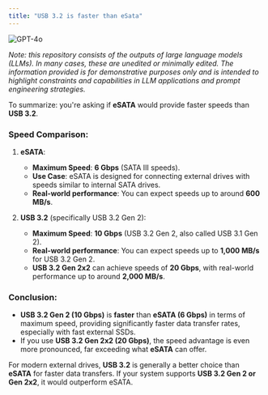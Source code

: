 ```yaml
---
title: "USB 3.2 is faster than eSata"
---
```

![GPT-4o](https://img.shields.io/badge/GPT--4o-3333FF?style=for-the-badge&logo=openai&logoColor=white)



*Note: this repository consists of the outputs of large language models (LLMs). In many cases, these are unedited or minimally edited. The information provided is for demonstrative purposes only and is intended to highlight constraints and capabilities in LLM applications and prompt engineering strategies.*


To summarize: you're asking if **eSATA** would provide faster speeds than **USB 3.2**.

### Speed Comparison:
1. **eSATA**:
   - **Maximum Speed**: **6 Gbps** (SATA III speeds).
   - **Use Case**: eSATA is designed for connecting external drives with speeds similar to internal SATA drives.
   - **Real-world performance**: You can expect speeds up to around **600 MB/s**.

2. **USB 3.2** (specifically USB 3.2 Gen 2):
   - **Maximum Speed**: **10 Gbps** (USB 3.2 Gen 2, also called USB 3.1 Gen 2).
   - **Real-world performance**: You can expect speeds up to **1,000 MB/s** for USB 3.2 Gen 2.
   - **USB 3.2 Gen 2x2** can achieve speeds of **20 Gbps**, with real-world performance up to around **2,000 MB/s**.

### Conclusion:
- **USB 3.2 Gen 2 (10 Gbps)** is **faster** than **eSATA (6 Gbps)** in terms of maximum speed, providing significantly faster data transfer rates, especially with fast external SSDs.
- If you use **USB 3.2 Gen 2x2 (20 Gbps)**, the speed advantage is even more pronounced, far exceeding what **eSATA** can offer.
  
For modern external drives, **USB 3.2** is generally a better choice than **eSATA** for faster data transfers. If your system supports **USB 3.2 Gen 2 or Gen 2x2**, it would outperform eSATA.